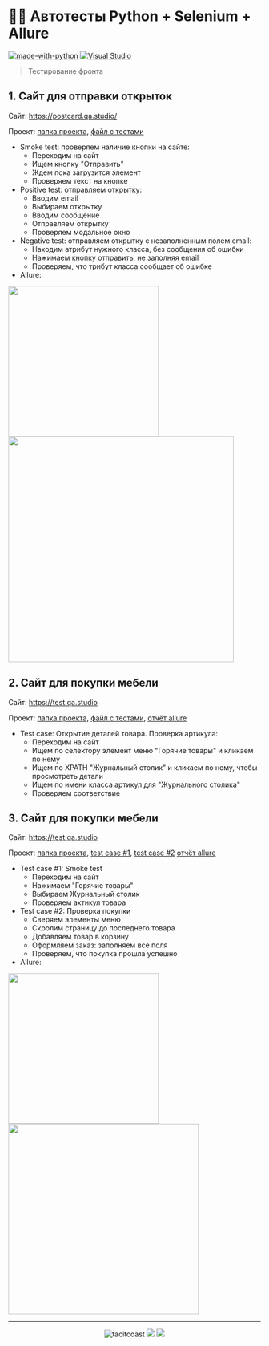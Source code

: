 # 🦸‍♀️ Автотесты Python + Selenium + Allure
[![made-with-python](https://img.shields.io/badge/Made%20with-Python-1f425f.svg)](https://www.python.org/)
[![Visual Studio](https://badgen.net/badge/icon/visualstudio?icon=visualstudio&label)](https://visualstudio.microsoft.com)

> Тестирование фронта

## 1. Сайт для отправки открыток
Сайт: https://postcard.qa.studio/

Проект: [папка проекта](https://github.com/tacitcoast/QA-Studio/tree/main/Autotest-Python-Projects/Selenium/Postcard-Website), [файл с тестами](https://github.com/tacitcoast/QA-Studio/blob/main/Autotest-Python-Projects/Selenium/Postcard-Website/tests/test_main.py)
- Smoke test: проверяем наличие кнопки на сайте:
    - Переходим на сайт
    - Ищем кнопку "Отправить"
    - Ждем пока загрузится элемент
    - Проверяем текст на кнопке
- Positive test: отправляем открытку:
    - Вводим email
    - Выбираем открытку
    - Вводим сообщение
    - Отправляем открытку
    - Проверяем модальное окно
- Negative test: отправляем открытку с незаполненным полем email:
    - Находим атрибут нужного класса, без сообщения об ошибки
    - Нажимаем кнопку отправить, не заполняя email
    - Проверяем, что трибут класса сообщает об ошибке
- Allure: 

<img src="https://user-images.githubusercontent.com/44261093/217888108-8fbffa48-1b24-45aa-83af-672bfe2db37b.jpg" width="300"> <img src="https://user-images.githubusercontent.com/44261093/217886487-470e3d9c-3ac2-4019-ae0c-6d698b91800f.jpg" width="450">


## 2. Сайт для покупки мебели
Сайт: https://test.qa.studio

Проект: [папка проекта](https://github.com/tacitcoast/QA-Studio/tree/main/Autotest-Python-Projects/Selenium/Furniture-Website), [файл с тестами](https://github.com/tacitcoast/QA-Studio/blob/main/Autotest-Python-Projects/Selenium/Furniture-Website/tests/test_main.py), [отчёт allure](https://github.com/tacitcoast/QA-Studio/tree/main/Autotest-Python-Projects/Selenium/Furniture-Website/my_allure_results)
- Test case: Открытие деталей товара. Проверка артикула:
    - Переходим на сайт
    - Ищем по селектору элемент меню "Горячие товары" и кликаем по нему
    - Ищем по XPATH "Журнальный столик" и кликаем по нему, чтобы просмотреть детали
    - Ищем по имени класса артикул для "Журнального столика"
    - Проверяем соответствие

## 3. Сайт для покупки мебели
Сайт: https://test.qa.studio

Проект: [папка проекта](https://github.com/tacitcoast/QA-Studio/tree/main/Autotest-Python-Projects/Selenium/QAStudio-Website), [test case #1](https://github.com/tacitcoast/QA-Studio/blob/main/Autotest-Python-Projects/Selenium/QAStudio-Website/tests/test_first.py), [test case #2](https://github.com/tacitcoast/QA-Studio/blob/main/Autotest-Python-Projects/Selenium/QAStudio-Website/tests/test_shop.py) [отчёт allure](https://github.com/tacitcoast/QA-Studio/tree/main/Autotest-Python-Projects/Selenium/QAStudio-Website/my_allure_results)
- Test case #1: Smoke test
    - Переходим на сайт
    - Нажимаем "Горячие товары"
    - Выбираем Журнальный столик
    - Проверяем актикул товара
- Test case #2: Проверка покупки
    - Сверяем элементы меню
    - Скролим страницу до последнего товара
    - Добавляем товар в корзину
    - Оформляем заказ: заполняем все поля
    - Проверяем, что покупка прошла успешно
- Allure: 

<img src="https://user-images.githubusercontent.com/44261093/217889087-5a0a7fe4-666e-4391-87b3-e5c7b08936cd.jpg" width="300"> <img src="https://user-images.githubusercontent.com/44261093/217889100-6208f671-289e-412d-900b-c4c73f2280bf.jpg" width="380">

____
<p align="center">
  <img src="https://komarev.com/ghpvc/?username=tacitcoast" alt="tacitcoast" />
    <a href="https://github.com/tacitcoast/"><img src="https://img.shields.io/github/followers/tacitcoast?style=flat-square?color=%234CC61E&label=GitHub%20Followers%20"/></a>
  <a href="https://github.com/tacitcoast/"><img src="https://img.shields.io/github/last-commit/tacitcoast/tacitcoast?style=flat-square?color=red&label=Last%20Updated%20"/></a>
</p>

